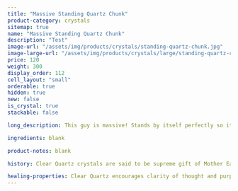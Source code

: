 ```yaml
---
title: "Massive Standing Quartz Chunk"
product-category: crystals
sitemap: true
name: "Massive Standing Quartz Chunk"
description: "Test"
image-url: "/assets/img/products/crystals/standing-quartz-chunk.jpg"
image-large-url: "/assets/img/products/crystals/large/standing-quartz-chunk.jpg"
price: 120
weight: 300
display_order: 112
cell_layout: "small"
orderable: true
hidden: true
new: false
is_crystal: true
stackable: false

long_description: This guy is massive! Stands by itself perfectly so it would be a perfect shelf piece. Featuring interesting growth lines, beautiful hidden rainbows and iron oxide. 

ingredients: blank

product-notes: blank

history: Clear Quartz crystals are said to be supreme gift of Mother Earth. Since it can be found on every continent of the earth, many cultures had different uses and beliefs behind this powerful crystal. Indigenous North American cultures thought of the stone as a sentient being, and would gift it offerings as a sign of respect. To cultures in Central and South America, the quartz meaning was that of a vessel, they believed that the spirits of their ancestors were held in clear quartz.

healing-properties: Clear Quartz encourages clarity of thought and purpose to one’s heart and mind. It works on all levels of the energetic and physical bodies and resonates with all chakras. Clear Quartz will amplify any energy with which it moves into resonance, including other stones, constantly broadcasting that energy into the Earths electromagnetic field. This makes Clear Quartz an excellent stone to use for programming, manifesting/meditation.
---
```

